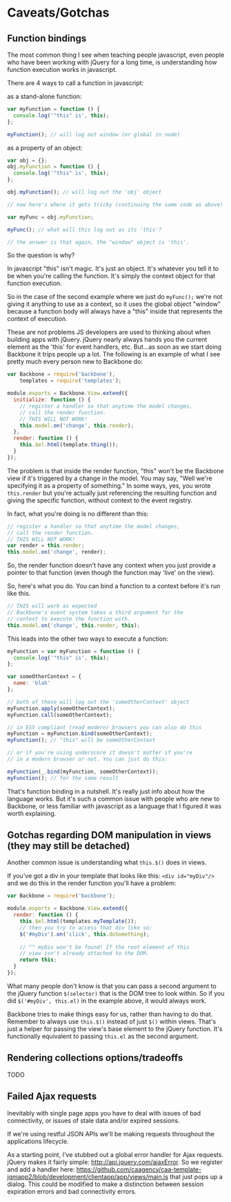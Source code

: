 # Caveats/Gotchas


## Function bindings

The most common thing I see when teaching people javascript, even people who have been working with jQuery for a long time, is understanding how function execution works in javascript. 

There are 4 ways to call a function in javascript:

as a stand-alone function:

```javascript
var myFunction = function () {
  console.log('"this" is', this);  
};

myFunction(); // will log out window (or global in node)
```

as a property of an object:

```javascript
var obj = {};
obj.myFunction = function () {
  console.log('"this" is', this);  
};

obj.myFunction(); // will log out the 'obj' object

// now here's where it gets tricky (continuing the same code as above)

var myFunc = obj.myFunction;

myFunc(); // what will this log out as its 'this'?

// the answer is that again, the "window" object is 'this'.
```

So the question is why?

In javascript "this" isn't magic. It's just an object. It's whatever you tell it to be when you're calling the function. It's simply the context object for that function execution.

So in the case of the second example where we just do `myFunc();` we're not giving it anything to use as a context, so it uses the global object "window" because a function body will always have a "this" inside that represents the context of execution.

These are not problems JS developers are used to thinking about when building apps with jQuery. jQuery nearly always hands you the current element as the 'this' for event handlers, etc. But...as soon as we start doing Backbone it trips people up a lot. The following is an example of what I see pretty much every person new to Backbone do:

```javascript
var Backbone = require('backbone'),
    templates = require('templates');

module.exports = Backbone.View.extend({
  initialize: function () {
    // register a handler so that anytime the model changes, 
    // call the render function.
    // THIS WILL NOT WORK!
    this.model.on('change', this.render);
  }, 
  render: function () {
    this.$el.html(template.thing());
  }
});
```

The problem is that inside the render function, "this" won't be the Backbone view if it's triggered by a change in the model. You may say, "Well we're specifying it as a property of something." In some ways, yes, you wrote `this.render` but you're actually just referencing the resulting function and giving the specific function, without context to the event registry.

In fact, what you're doing is no different than this:

```javascript
// register a handler so that anytime the model changes, 
// call the render function.
// THIS WILL NOT WORK!
var render = this.render;
this.model.on('change', render);
```

So, the render function doesn't have any context when you just provide a pointer to that function (even though the function may 'live' on the view). 

So, here's what you do. You can bind a function to a context before it's run like this. 

```javascript
// THIS will work as expected
// Backbone's event system takes a third argument for the
// context to execute the function with.
this.model.on('change', this.render, this);
```

This leads into the other two ways to execute a function:

```javascript
myFunction = var myFunction = function () {
  console.log('"this" is', this);  
};

var someOtherContext = {
  name: 'blah'
};

// both of these will log out the 'someOtherContext' object
myFunction.apply(someOtherContext); 
myFunction.call(someOtherContext);

// in ES5 compliant (read modern) browsers you can also do this
myFunction = myFunction.bind(someOtherContext);
myFunction(); // "this" will be someOtherContext

// or if you're using underscore it doesn't matter if you're
// in a modern browser or not. You can just do this:

myFunction(_.bind(myFunction, someOtherContext));
myFunction(); // for the same result
```

That's function binding in a nutshell. It's really just info about how the language works. But it's such a common issue with people who are new to Backbone, or less familiar with javascript as a language that I figured it was worth explaining.


## Gotchas regarding DOM manipulation in views (they may still be detached)

Another common issue is understanding what `this.$()` does in views. 

If you've got a div in your template that looks like this: `<div id="myDiv"/>` and we do this in the render function you'll have a problem:

```javascript
var Backbone = require('backbone');

module.exports = Backbone.View.extend({
  render: function () {
    this.$el.html(templates.myTemplate());
    // then you try to access that div like so:
    $('#myDiv').on('click', this.doSomething);
    
    // ^^ myDiv won't be found! If the root element of this
    // view isn't already attached to the DOM.
    return this;
  }
});
```

What many people don't know is that you can pass a second argument to the jQuery function `$(selector)` that is the DOM tree to look within. So if you did `$('#myDiv', this.el)` in the example above, it would always work. 

Backbone tries to make things easy for us, rather than having to do that. Remember to always use `this.$()` instead of just `$()` within views. That's just a helper for passing the view's base element to the jQuery function. It's functionally equivalent to passing `this.el` as the second argument. 


## Rendering collections options/tradeoffs

TODO


## Failed Ajax requests

Inevitably with single page apps you have to deal with issues of bad connectivity, or issues of stale data and/or expired sessions.

If we're using restful JSON APIs we'll be making requests throughout the applications lifecycle.

As a starting point, I've stubbed out a global error handler for Ajax requests. jQuery makes it fairly simple: http://api.jquery.com/ajaxError. So we register and add a handler here: https://github.com/caagency/caa-template-jqmapp2/blob/development/clientapp/app/views/main.js that just pops up a dialog. This could be modified to make a distinction between session expiration errors and bad connectivity errors. 
